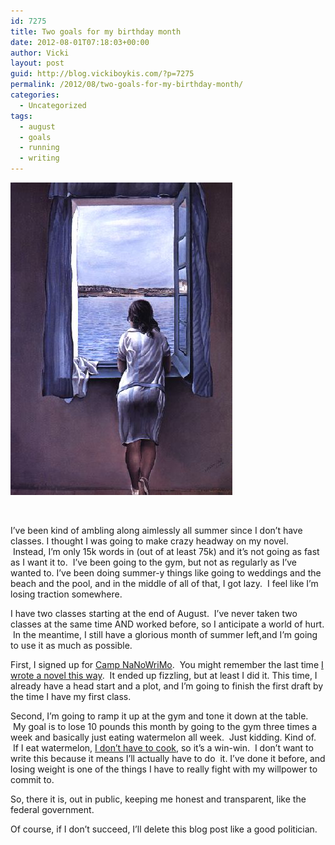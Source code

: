 ```yaml
---
id: 7275
title: Two goals for my birthday month
date: 2012-08-01T07:18:03+00:00
author: Vicki
layout: post
guid: http://blog.vickiboykis.com/?p=7275
permalink: /2012/08/two-goals-for-my-birthday-month/
categories:
  - Uncategorized
tags:
  - august
  - goals
  - running
  - writing
---
```

[<img class="aligncenter size-full wp-image-7276" title="girlinwindow" src="https://raw.githubusercontent.com/veekaybee/wlb/gh-pages/assets/images/2012/08/girlinwindow.jpeg" alt="" width="355" height="500" />](https://raw.githubusercontent.com/veekaybee/wlb/gh-pages/assets/images/2012/08/girlinwindow.jpeg)

&nbsp;

I&#8217;ve been kind of ambling along aimlessly all summer since I don&#8217;t have classes. I thought I was going to make crazy headway on my novel.  Instead, I&#8217;m only 15k words in (out of at least 75k) and it&#8217;s not going as fast as I want it to.  I&#8217;ve been going to the gym, but not as regularly as I&#8217;ve wanted to. I&#8217;ve been doing summer-y things like going to weddings and the beach and the pool, and in the middle of all of that, I got lazy.  I feel like I&#8217;m losing traction somewhere.

I have two classes starting at the end of August.  I&#8217;ve never taken two classes at the same time AND worked before, so I anticipate a world of hurt.  In the meantime, I still have a glorious month of summer left,and I&#8217;m going to use it as much as possible.

First, I signed up for [Camp NaNoWriMo](http://campnanowrimo.org/campers/vboykis).  You might remember the last time <a href="http://blog.vickiboykis.com/2010/02/im-going-to-fire-my-editor/" target="_blank">I wrote a novel this way</a>.  It ended up fizzling, but at least I did it. This time, I already have a head start and a plot, and I&#8217;m going to finish the first draft by the time I have my first class.

Second, I&#8217;m going to ramp it up at the gym and tone it down at the table.  My goal is to lose 10 pounds this month by going to the gym three times a week and basically just eating watermelon all week.  Just kidding. Kind of.  If I eat watermelon, <a href="http://blog.vickiboykis.com/2010/02/accidental-chicken-tikka-masala-or-recipe-websites-are-awful/" target="_blank">I don&#8217;t have to cook</a>, so it&#8217;s a win-win.  I don&#8217;t want to write this because it means I&#8217;ll actually have to do  it. I&#8217;ve done it before, and losing weight is one of the things I have to really fight with my willpower to commit to.

So, there it is, out in public, keeping me honest and transparent, like the federal government.

Of course, if I don&#8217;t succeed, I&#8217;ll delete this blog post like a good politician.